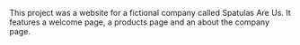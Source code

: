 This project was a website for a fictional company called Spatulas Are Us. It features a welcome page, a products page and an about the company page.